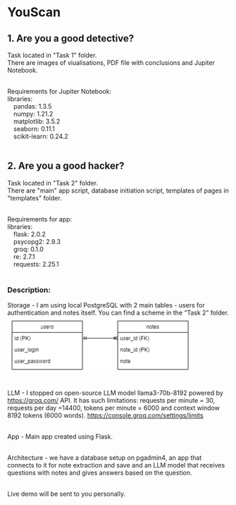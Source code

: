 # YouScan

## 1. Are you a good detective?<br />
  Task located in "Task 1" folder.<br />
  There are images of viualisations, PDF file with conclusions and Jupiter Notebook.<br /><br />

  Requirements for Jupiter Notebook:<br />
  libraries:<br />
    &emsp;pandas: 1.3.5<br />
    &emsp;numpy: 1.21.2<br />
    &emsp;matplotlib: 3.5.2<br />
    &emsp;seaborn: 0.11.1<br />
    &emsp;scikit-learn: 0.24.2<br /><br />

## 2. Are you a good hacker?<br />
  Task located in "Task 2" folder.<br />
  There are "main" app script, database initiation script, templates of pages in "templates" folder.<br /><br />

  Requirements for app:<br />
  libraries:<br />
    &emsp;flask: 2.0.2<br />
    &emsp;psycopg2: 2.9.3<br />
    &emsp;groq: 0.1.0<br />
    &emsp;re: 2.7.1<br />
    &emsp;requests: 2.25.1<br /><br />

### Description:<br />
Storage - I am using local PostgreSQL with 2 main tables - users for authentication and notes itself. You can find a scheme in the “Task 2” folder.
![alt text](https://github.com/Sannsarca/YouScan/blob/main/Task%202/database_structure.png)<br /><br /> 

LLM - I stopped on open-source LLM model llama3-70b-8192 powered by https://groq.com/ API. It has such limitations: requests per minute = 30, requests per day =14400, tokens per minute = 6000 and context window 8192 tokens (6000 words). https://console.groq.com/settings/limits<br /><br />

App - Main app created using Flask.<br /><br />

Architecture - we have a database setup on pgadmin4, an app that connects to it for note extraction and save and an LLM model that receives questions with notes and gives answers based on the question.<br /><br />

Live demo will be sent to you personally.

